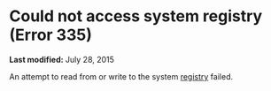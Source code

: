 
# Could not access system registry (Error 335)

 **Last modified:** July 28, 2015

An attempt to read from or write to the system  [registry](b8bdf64f-5920-1ae9-16d0-b26d09524a30.md) failed.
